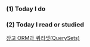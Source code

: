 ### (1) Today I do

### (2) Today I read or studied

[장고 ORM과 쿼리셋(QuerySets)](https://tutorial.djangogirls.org/ko/django_orm/)
